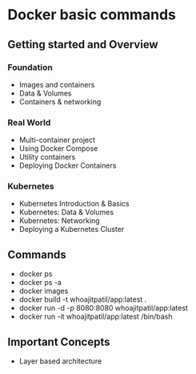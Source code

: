 # Docker basic commands

## Getting started and Overview
### Foundation 
- Images and containers
- Data & Volumes
- Containers & networking

### Real World
- Multi-container project 
- Using Docker Compose
- Utility containers
- Deploying Docker Containers

### Kubernetes
- Kubernetes Introduction & Basics
- Kubernetes: Data & Volumes
- Kubernetes: Networking
- Deploying a Kubernetes Cluster

## Commands
- docker ps
- docker ps -a
- docker images
- docker build -t whoajitpatil/app:latest .
- docker run -d -p 8080:8080 whoajitpatil/app:latest
- docker run -it whoajitpatil/app:latest /bin/bash

## Important Concepts
- Layer based architecture 